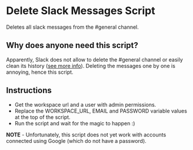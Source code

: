 # Delete Slack Messages Script

Deletes all slack messages from the #general channel.

## Why does anyone need this script?

Apparently, Slack does not allow to delete the #general channel or easily clean its history ([see more info](https://slack.com/intl/en-il/help/articles/220105027-The-general-channel)). Deleting the messages one by one is annoying, hence this script.

## Instructions

-   Get the workspace url and a user with admin permissions.
-   Replace the WORKSPACE_URL, EMAIL and PASSWORD variable values at the top of the script. 
-   Run the script and wait for the magic to happen :)

**NOTE** - Unfortunately, this script does not yet work with accounts connected using Google (which do not have a password).